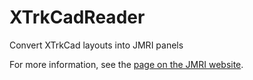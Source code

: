 # XTrkCadReader
Convert XTrkCad layouts into JMRI panels

For more information, see the [page on the JMRI website](http://jmri.org/community/connections/XtrkCadReader/index.shtml).
